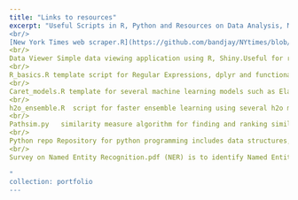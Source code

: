 ```yaml
---
title: "Links to resources"
excerpt: "Useful Scripts in R, Python and Resources on Data Analysis, Machine Learning & Text mining.
<br/>
[New York Times web scraper.R](https://github.com/bandjay/NYtimes/blob/master/NYtimes_EveryDay_Scraper.R) script for web scraping  NYT API, input custom Search Term like "Immigration", Start Date and run script to save articles data into CSV file.                                                        
<br/>
Data Viewer Simple data viewing application using R, Shiny.Useful for reading text files with large content and input your text file in CSV format.                                                                                                                                                                                                                  
<br/>
R_basics.R template script for Regular Expressions, dplyr and functional programming in R.             
<br/>
Caret_models.R template for several machine learning models such as Elasticnet, GBM ,SVM with cross validation using R "caret" package.  
​<br/>
h2o_ensemble.R  script for faster ensemble learning using several h2o models such as GLM.RF,GBM for binary classification. 
​<br/>
Pathsim.py   similarity measure algorithm for finding and ranking similar authors based on DBLP publications uni-directional graph structures such as Author-Venue-Paper.   
​<br/>
Python repo Repository for python programming includes data structures,algorithms implementations.
​<br/>
Survey on Named Entity Recognition.pdf (NER) is to identify Named Entities such as Person,Place, Organization etc., in the raw text , it can be used for Information Extraction from large text corpus , and survey paper outlines several state of the art methods on NER.                                                    
​
"
collection: portfolio
---
```


